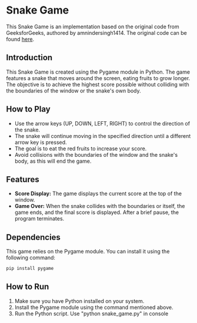 # Snake Game

This Snake Game is an implementation based on the original code from GeeksforGeeks, authored by amnindersingh1414. The original code can be found [here](https://www.geeksforgeeks.org/snake-game-in-python-using-pygame-module/).

## Introduction

This Snake Game is created using the Pygame module in Python. The game features a snake that moves around the screen, eating fruits to grow longer. The objective is to achieve the highest score possible without colliding with the boundaries of the window or the snake's own body.

## How to Play

- Use the arrow keys (UP, DOWN, LEFT, RIGHT) to control the direction of the snake.
- The snake will continue moving in the specified direction until a different arrow key is pressed.
- The goal is to eat the red fruits to increase your score.
- Avoid collisions with the boundaries of the window and the snake's body, as this will end the game.

## Features

- **Score Display:** The game displays the current score at the top of the window.
- **Game Over:** When the snake collides with the boundaries or itself, the game ends, and the final score is displayed. After a brief pause, the program terminates.

## Dependencies

This game relies on the Pygame module. You can install it using the following command:
```bash
pip install pygame
```

## How to Run
1. Make sure you have Python installed on your system.
2. Install the Pygame module using the command mentioned above.
4. Run the Python script. Use "python snake_game.py" in console

